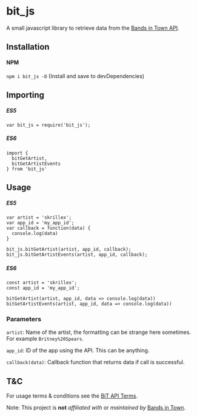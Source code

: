 # bit_js

A small javascript library to retrieve data from the [Bands in Town API](http://www.bandsintown.com/api/overview).

## Installation

#### NPM
`npm i bit_js -D` (Install and save to devDependencies)



## Importing

##### _ES5_
```
var bit_js = require('bit_js');
```

##### _ES6_
```
import {
  bitGetArtist,
  bitGetArtistEvents
} from 'bit_js'
```



## Usage

##### _ES5_
```
var artist = 'skrillex';
var app_id = 'my_app_id';
var callback = function(data) {
  console.log(data)
}

bit_js.bitGetArtist(artist, app_id, callback);
bit_js.bitGetArtistEvents(artist, app_id, callback);
```

##### _ES6_
```
const artist = 'skrillex';
const app_id = 'my_app_id';

bitGetArtist(artist, app_id, data => console.log(data))
bitGetArtistEvents(artist, app_id, data => console.log(data))
```

### Parameters

`artist`: Name of the artist, the formatting can be strange here sometimes.
For example `Britney%20Spears`.

`app_id`: ID of the app using the API. This can be anything.

`callback(data)`: Callback function that returns data if call is successful.



## T&C

For usage terms & conditions see the [BiT API Terms](http://corp.bandsintown.com/api-terms/).

Note: This project is **not** _affiliated with_ or _maintained by_ [Bands in Town](https://bandsintown.com/).
